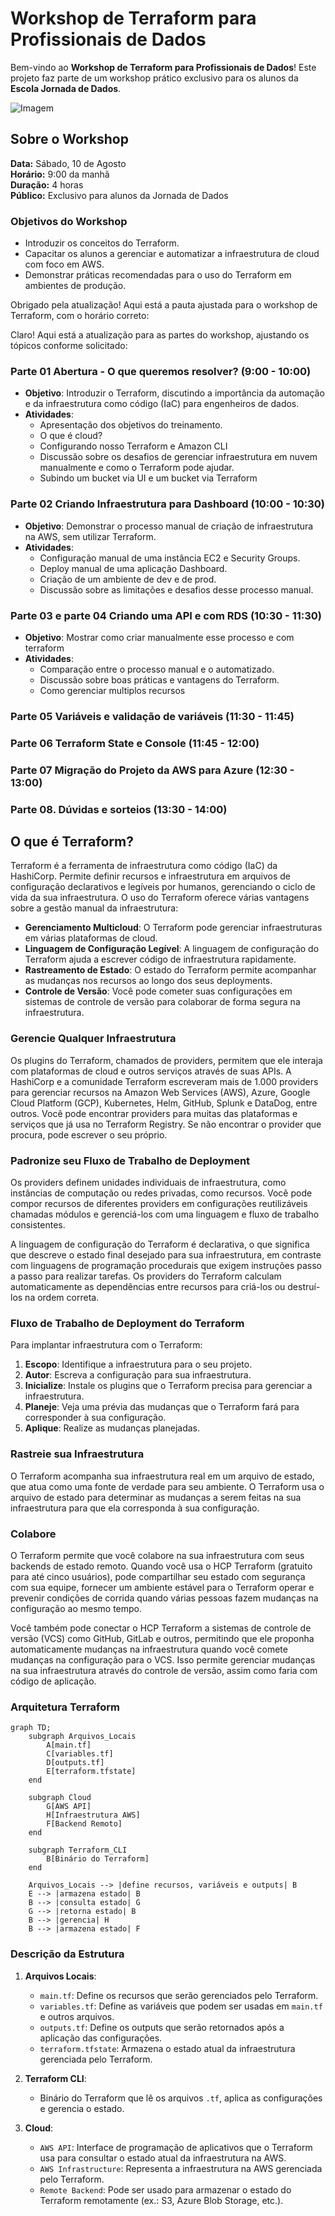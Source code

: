 # Workshop de Terraform para Profissionais de Dados

Bem-vindo ao **Workshop de Terraform para Profissionais de Dados**! Este projeto faz parte de um workshop prático exclusivo para os alunos da **Escola Jornada de Dados**.

![Imagem](./pics/terraform.jpeg)

## Sobre o Workshop

**Data:** Sábado, 10 de Agosto  
**Horário:** 9:00 da manhã  
**Duração:** 4 horas  
**Público:** Exclusivo para alunos da Jornada de Dados

### Objetivos do Workshop

- Introduzir os conceitos do Terraform.
- Capacitar os alunos a gerenciar e automatizar a infraestrutura de cloud com foco em AWS.
- Demonstrar práticas recomendadas para o uso do Terraform em ambientes de produção.

Obrigado pela atualização! Aqui está a pauta ajustada para o workshop de Terraform, com o horário correto:

Claro! Aqui está a atualização para as partes do workshop, ajustando os tópicos conforme solicitado:

### Parte 01 Abertura - O que queremos resolver? (9:00 - 10:00)
   - **Objetivo**: Introduzir o Terraform, discutindo a importância da automação e da infraestrutura como código (IaC) para engenheiros de dados.
   - **Atividades**:
     - Apresentação dos objetivos do treinamento.
     - O que é cloud?
     - Configurando nosso Terraform e Amazon CLI
     - Discussão sobre os desafios de gerenciar infraestrutura em nuvem manualmente e como o Terraform pode ajudar.
     - Subindo um bucket via UI e um bucket via Terraform

### Parte 02 Criando Infraestrutura para Dashboard (10:00 - 10:30)
   - **Objetivo**: Demonstrar o processo manual de criação de infraestrutura na AWS, sem utilizar Terraform.
   - **Atividades**:
     - Configuração manual de uma instância EC2 e Security Groups.
     - Deploy manual de uma aplicação Dashboard.
     - Criação de um ambiente de dev e de prod.
     - Discussão sobre as limitações e desafios desse processo manual.

### Parte 03 e parte 04 Criando uma API e com RDS (10:30 - 11:30)
   - **Objetivo**: Mostrar como criar manualmente esse processo e com terraform
   - **Atividades**:
     - Comparação entre o processo manual e o automatizado.
     - Discussão sobre boas práticas e vantagens do Terraform.
     - Como gerenciar multiplos recursos

### Parte 05 Variáveis e validação de variáveis (11:30 - 11:45)

### Parte 06 Terraform State e Console (11:45 - 12:00)

### Parte 07 Migração do Projeto da AWS para Azure (12:30 - 13:00)

### Parte 08. Dúvidas e sorteios (13:30 - 14:00)

## O que é Terraform?

Terraform é a ferramenta de infraestrutura como código (IaC) da HashiCorp. Permite definir recursos e infraestrutura em arquivos de configuração declarativos e legíveis por humanos, gerenciando o ciclo de vida da sua infraestrutura. O uso do Terraform oferece várias vantagens sobre a gestão manual da infraestrutura:

- **Gerenciamento Multicloud**: O Terraform pode gerenciar infraestruturas em várias plataformas de cloud.
- **Linguagem de Configuração Legível**: A linguagem de configuração do Terraform ajuda a escrever código de infraestrutura rapidamente.
- **Rastreamento de Estado**: O estado do Terraform permite acompanhar as mudanças nos recursos ao longo dos seus deployments.
- **Controle de Versão**: Você pode cometer suas configurações em sistemas de controle de versão para colaborar de forma segura na infraestrutura.

### Gerencie Qualquer Infraestrutura

Os plugins do Terraform, chamados de providers, permitem que ele interaja com plataformas de cloud e outros serviços através de suas APIs. A HashiCorp e a comunidade Terraform escreveram mais de 1.000 providers para gerenciar recursos na Amazon Web Services (AWS), Azure, Google Cloud Platform (GCP), Kubernetes, Helm, GitHub, Splunk e DataDog, entre outros. Você pode encontrar providers para muitas das plataformas e serviços que já usa no Terraform Registry. Se não encontrar o provider que procura, pode escrever o seu próprio.

### Padronize seu Fluxo de Trabalho de Deployment

Os providers definem unidades individuais de infraestrutura, como instâncias de computação ou redes privadas, como recursos. Você pode compor recursos de diferentes providers em configurações reutilizáveis chamadas módulos e gerenciá-los com uma linguagem e fluxo de trabalho consistentes.

A linguagem de configuração do Terraform é declarativa, o que significa que descreve o estado final desejado para sua infraestrutura, em contraste com linguagens de programação procedurais que exigem instruções passo a passo para realizar tarefas. Os providers do Terraform calculam automaticamente as dependências entre recursos para criá-los ou destruí-los na ordem correta.

### Fluxo de Trabalho de Deployment do Terraform

Para implantar infraestrutura com o Terraform:

1. **Escopo**: Identifique a infraestrutura para o seu projeto.
2. **Autor**: Escreva a configuração para sua infraestrutura.
3. **Inicialize**: Instale os plugins que o Terraform precisa para gerenciar a infraestrutura.
4. **Planeje**: Veja uma prévia das mudanças que o Terraform fará para corresponder à sua configuração.
5. **Aplique**: Realize as mudanças planejadas.

### Rastreie sua Infraestrutura

O Terraform acompanha sua infraestrutura real em um arquivo de estado, que atua como uma fonte de verdade para seu ambiente. O Terraform usa o arquivo de estado para determinar as mudanças a serem feitas na sua infraestrutura para que ela corresponda à sua configuração.

### Colabore

O Terraform permite que você colabore na sua infraestrutura com seus backends de estado remoto. Quando você usa o HCP Terraform (gratuito para até cinco usuários), pode compartilhar seu estado com segurança com sua equipe, fornecer um ambiente estável para o Terraform operar e prevenir condições de corrida quando várias pessoas fazem mudanças na configuração ao mesmo tempo.

Você também pode conectar o HCP Terraform a sistemas de controle de versão (VCS) como GitHub, GitLab e outros, permitindo que ele proponha automaticamente mudanças na infraestrutura quando você comete mudanças na configuração para o VCS. Isso permite gerenciar mudanças na sua infraestrutura através do controle de versão, assim como faria com código de aplicação.

### Arquitetura Terraform

```mermaid
graph TD;
    subgraph Arquivos_Locais
        A[main.tf]
        C[variables.tf]
        D[outputs.tf]
        E[terraform.tfstate]
    end

    subgraph Cloud
        G[AWS API]
        H[Infraestrutura AWS]
        F[Backend Remoto]
    end

    subgraph Terraform_CLI
        B[Binário do Terraform]
    end

    Arquivos_Locais --> |define recursos, variáveis e outputs| B
    E --> |armazena estado| B
    B --> |consulta estado| G
    G --> |retorna estado| B
    B --> |gerencia| H
    B --> |armazena estado| F
```

### Descrição da Estrutura

1. **Arquivos Locais**:
    - `main.tf`: Define os recursos que serão gerenciados pelo Terraform.
    - `variables.tf`: Define as variáveis que podem ser usadas em `main.tf` e outros arquivos.
    - `outputs.tf`: Define os outputs que serão retornados após a aplicação das configurações.
    - `terraform.tfstate`: Armazena o estado atual da infraestrutura gerenciada pelo Terraform.

2. **Terraform CLI**:
    - Binário do Terraform que lê os arquivos `.tf`, aplica as configurações e gerencia o estado.

3. **Cloud**:
    - `AWS API`: Interface de programação de aplicativos que o Terraform usa para consultar o estado atual da infraestrutura na AWS.
    - `AWS Infrastructure`: Representa a infraestrutura na AWS gerenciada pelo Terraform.
    - `Remote Backend`: Pode ser usado para armazenar o estado do Terraform remotamente (ex.: S3, Azure Blob Storage, etc.).